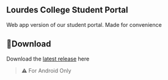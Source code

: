 ## Lourdes College Student Portal
Web app version of our student portal. Made for convenience
## 💾**Download**
Download the [latest release](https://github.com/moonlighthowling616/ionic-capstone/releases) here

> ⚠️ For Android Only
